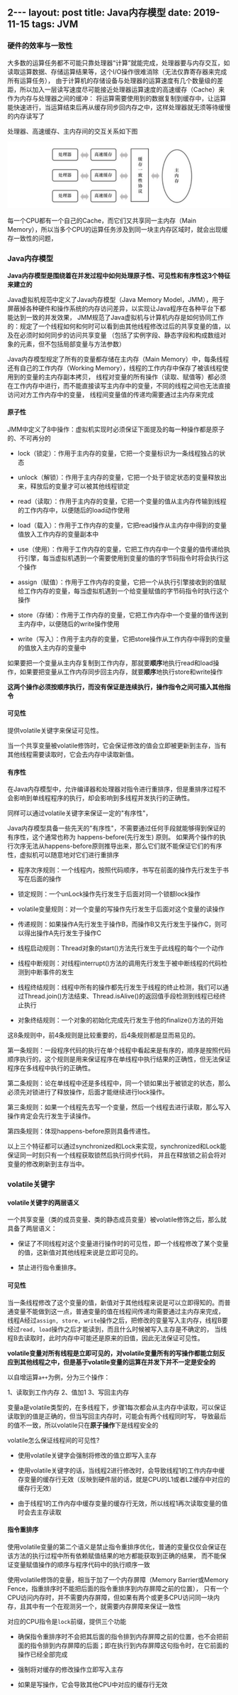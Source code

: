 2---
layout: post
title: Java内存模型
date: 2019-11-15
tags: JVM
---

### **硬件的效率与一致性**

大多数的运算任务都不可能只靠处理器“计算”就能完成，处理器要与内存交互，如读取运算数据、存储运算结果等，这个I/O操作很难消除（无法仅靠寄存器来完成所有运算任务），
由于计算机的存储设备与处理器的运算速度有几个数量级的差距，所以加入一层读写速度尽可能接近处理器运算速度的高速缓存（Cache）来作为内存与处理器之间的缓冲：
将运算需要使用到的数据复制到缓存中，让运算能快速进行，当运算结束后再从缓存同步回内存之中，这样处理器就无须等待缓慢的内存读写了

处理器、高速缓存、主内存间的交互关系如下图

![](/images/posts/JMM/a1.png)

每一个CPU都有一个自己的Cache，而它们又共享同一主内存（Main Memory），所以当多个CPU的运算任务涉及到同一块主内存区域时，就会出现缓存一致性的问题，

### **Java内存模型**

**Java内存模型是围绕着在并发过程中如何处理原子性、可见性和有序性这3个特征来建立的**

Java虚拟机规范中定义了Java内存模型（Java Memory Model，JMM），用于屏蔽掉各种硬件和操作系统的内存访问差异，以实现让Java程序在各种平台下都能达到一致的并发效果，
JMM规范了Java虚拟机与计算机内存是如何协同工作的：规定了一个线程如何和何时可以看到由其他线程修改过后的共享变量的值，以及在必须时如何同步的访问共享变量
（包括了实例字段、静态字段和构成数组对象的元素，但不包括局部变量与方法参数）

Java内存模型规定了所有的变量都存储在主内存（Main Memory）中，每条线程还有自己的工作内存（Working Memory），线程的工作内存中保存了被该线程使用到的变量的主内存副本拷贝，
线程对变量的所有操作（读取、赋值等）都必须在工作内存中进行，而不能直接读写主内存中的变量，不同的线程之间也无法直接访问对方工作内存中的变量，
线程间变量值的传递均需要通过主内存来完成

#### **原子性**

JMM中定义了8中操作：虚拟机实现时必须保证下面提及的每一种操作都是原子的、不可再分的

+ lock（锁定）：作用于主内存的变量，它把一个变量标识为一条线程独占的状态

+ unlock（解锁）：作用于主内存的变量，它把一个处于锁定状态的变量释放出来，释放后的变量才可以被其他线程锁定

+ read（读取）：作用于主内存的变量，它把一个变量的值从主内存传输到线程的工作内存中，以便随后的load动作使用

+ load（载入）：作用于工作内存的变量，它把read操作从主内存中得到的变量值放入工作内存的变量副本中

+ use（使用）：作用于工作内存的变量，它把工作内存中一个变量的值传递给执行引擎，每当虚拟机遇到一个需要使用到变量的值的字节码指令时将会执行这个操作

+ assign（赋值）：作用于工作内存的变量，它把一个从执行引擎接收到的值赋给工作内存的变量，每当虚拟机遇到一个给变量赋值的字节码指令时执行这个操作

+ store（存储）：作用于工作内存的变量，它把工作内存中一个变量的值传送到主内存中，以便随后的write操作使用

+ write（写入）：作用于主内存的变量，它把store操作从工作内存中得到的变量的值放入主内存的变量中

如果要把一个变量从主内存复制到工作内存，那就要**顺序**地执行read和load操作，如果要把变量从工作内存同步回主内存，就要**顺序**地执行store和write操作  

**这两个操作必须按顺序执行，而没有保证是连续执行，操作指令之间可插入其他指令**

#### **可见性**

提供volatile关键字来保证可见性。

当一个共享变量被volatile修饰时，它会保证修改的值会立即被更新到主存，当有其他线程需要读取时，它会去内存中读取新值。

#### **有序性**

在Java内存模型中，允许编译器和处理器对指令进行重排序，但是重排序过程不会影响到单线程程序的执行，却会影响到多线程并发执行的正确性。

同样可以通过volatile关键字来保证一定的"有序性"，

Java内存模型具备一些先天的"有序性"，不需要通过任何手段就能够得到保证的有序性，这个通常也称为 happens-before(先行发生) 原则。
如果两个操作的执行次序无法从happens-before原则推导出来，那么它们就不能保证它们的有序性，虚拟机可以随意地对它们进行重排序

+ 程序次序规则：一个线程内，按照代码顺序，书写在前面的操作先行发生于书写在后面的操作

+ 锁定规则：一个unLock操作先行发生于后面对同一个锁额lock操作

+ volatile变量规则：对一个变量的写操作先行发生于后面对这个变量的读操作

+ 传递规则：如果操作A先行发生于操作B，而操作B又先行发生于操作C，则可以得出操作A先行发生于操作C

+ 线程启动规则：Thread对象的start()方法先行发生于此线程的每个一个动作

+ 线程中断规则：对线程interrupt()方法的调用先行发生于被中断线程的代码检测到中断事件的发生

+ 线程终结规则：线程中所有的操作都先行发生于线程的终止检测，我们可以通过Thread.join()方法结束、Thread.isAlive()的返回值手段检测到线程已经终止执行

+ 对象终结规则：一个对象的初始化完成先行发生于他的finalize()方法的开始

这8条规则中，前4条规则是比较重要的，后4条规则都是显而易见的。

第一条规则：一段程序代码的执行在单个线程中看起来是有序的，顺序是按照代码顺序执行的，这个规则是用来保证程序在单线程中执行结果的正确性，但无法保证程序在多线程中执行的正确性。

第二条规则：论在单线程中还是多线程中，同一个锁如果出于被锁定的状态，那么必须先对锁进行了释放操作，后面才能继续进行lock操作。

第三条规则：如果一个线程先去写一个变量，然后一个线程去进行读取，那么写入操作肯定会先行发生于读操作。

第四条规则：体现happens-before原则具备传递性。

以上三个特征都可以通过synchronized和Lock来实现，synchronized和Lock能保证同一时刻只有一个线程获取锁然后执行同步代码，
并且在释放锁之前会将对变量的修改刷新到主存当中。

### **volatile关键字**

#### **volatile关键字的两层语义**

一个共享变量（类的成员变量、类的静态成员变量）被volatile修饰之后，那么就具备了两层语义：

+ 保证了不同线程对这个变量进行操作时的可见性，即一个线程修改了某个变量的值，这新值对其他线程来说是立即可见的。

+ 禁止进行指令重排序。

#### **可见性**

当一条线程修改了这个变量的值，新值对于其他线程来说是可以立即得知的。而普通变量不能做到这一点，普通变量的值在线程间传递均需要通过主内存来完成，
线程A经过```assign, store, write```操作之后，把修改的变量写入主内存，线程B要经过```read, load```操作之后才能读到，而且什么时候被写入主存是不确定的，
当线程B去读取时，此时内存中可能还是原来的旧值，因此无法保证可见性。

**volatile变量对所有线程是立即可见的，对volatile变量所有的写操作都能立刻反应到其他线程之中，但是基于volatile变量的运算在并发下并不一定是安全的**

以自增运算```a++```为例，分为三个操作：

1、读取到工作内存
2、值加1
3、写回主内存

变量a是volatile类型的，在多线程下，步骤1每次都会从主内存中读取，可以保证读取到的值是正确的，但当写回主内存时，可能会有两个线程同时写，
导致最后的值不一致，所以volatile只在**原子操作**下是线程安全的

volatile怎么保证线程间的可见性?

+ 使用volatile关键字会强制将修改的值立即写入主存

+ 使用volatile关键字的话，当线程2进行修改时，会导致线程1的工作内存中缓存变量的缓存行无效（反映到硬件层的话，就是CPU的L1或者L2缓存中对应的缓存行无效）

+ 由于线程1的工作内存中缓存变量的缓存行无效，所以线程1再次读取变量的值时会去主存读取


#### **指令重排序**

使用volatile变量的第二个语义是禁止指令重排序优化，普通的变量仅仅会保证在该方法的执行过程中所有依赖赋值结果的地方都能获取到正确的结果，
而不能保证变量赋值操作的顺序与程序代码中的执行顺序一致

使用volatile修饰的变量，相当于加了一个内存屏障（Memory Barrier或Memory Fence，指重排序时不能把后面的指令重排序到内存屏障之前的位置），
只有一个CPU访问内存时，并不需要内存屏障，但如果有两个或更多CPU访问同一块内存，且其中有一个在观测另一个，就需要内存屏障来保证一致性

对应的CPU指令是```lock```前缀，提供三个功能

+ 确保指令重排序时不会把其后面的指令排到内存屏障之前的位置，也不会把前面的指令排到内存屏障的后面；即在执行到内存屏障这句指令时，在它前面的操作已经全部完成

+ 强制将对缓存的修改操作立即写入主存

+ 如果是写操作，它会导致其他CPU中对应的缓存行无效








